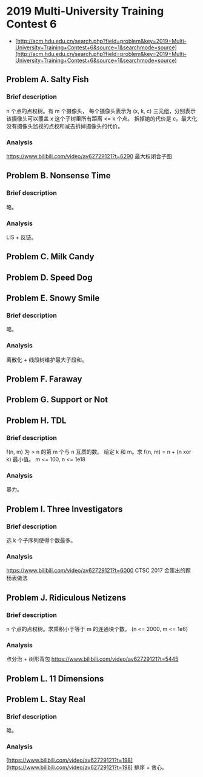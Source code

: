 # 2019 Multi-University Training Contest 6

- [http://acm.hdu.edu.cn/search.php?field=problem&key=2019+Multi-University+Training+Contest+6&source=1&searchmode=source](http://acm.hdu.edu.cn/search.php?field=problem&key=2019+Multi-University+Training+Contest+6&source=1&searchmode=source)


## Problem A. Salty Fish
### Brief description
n 个点的点权树。有 m 个摄像头，
每个摄像头表示为 (x, k, c) 三元组，分别表示该摄像头可以覆盖 x 这个子树里所有距离 <= k 个点。
拆掉她的代价是 c。最大化没有摄像头监视的点权和减去拆掉摄像头的代价。
### Analysis
https://www.bilibili.com/video/av62729121?t=6290
最大权闭合子图


## Problem B.	Nonsense Time
### Brief description
略。
### Analysis
LIS + 反链。



## Problem C.	Milk Candy

## Problem D.	Speed Dog

## Problem E.	Snowy Smile
### Brief description
略。
### Analysis
离散化 + 线段树维护最大子段和。



## Problem F.	Faraway

## Problem G.	Support or Not

## Problem H.	TDL
### Brief description
f(n, m) 为 > n 的第 m 个与 n 互质的数。
给定 k 和 m。求 f(n, m) = n + (n xor k) 最小值。
m <= 100, n <= 1e18
### Analysis
暴力。

## Problem I. Three Investigators
### Brief description
选 k 个子序列使得个数最多。

### Analysis
https://www.bilibili.com/video/av62729121?t=6000
CTSC 2017 金策出的题
杨表做法




## Problem J. 	Ridiculous Netizens
### Brief description
n 个点的点权树。求乘积小于等于 m 的连通块个数。
(n <= 2000, m <= 1e6)

### Analysis ###
点分治 + 树形背包
https://www.bilibili.com/video/av62729121?t=5445


## Problem L. 11 Dimensions

## Problem L. Stay Real
### Brief description
略。

### Analysis ###
[https://www.bilibili.com/video/av62729121?t=198](https://www.bilibili.com/video/av62729121?t=198)
排序 + 贪心。
